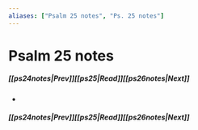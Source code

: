 ```yaml
---
aliases: ["Psalm 25 notes", "Ps. 25 notes"]
---
```

# Psalm 25 notes
##### <span class=arrow-left></span>[[ps24notes|Prev]]<span class=navigation-separator></span>[[ps25|Read]]<span class=navigation-separator></span>[[ps26notes|Next]]<span class=arrow-right></span>
- 
##### <span class=arrow-left></span>[[ps24notes|Prev]]<span class=navigation-separator></span>[[ps25|Read]]<span class=navigation-separator></span>[[ps26notes|Next]]<span class=arrow-right></span>